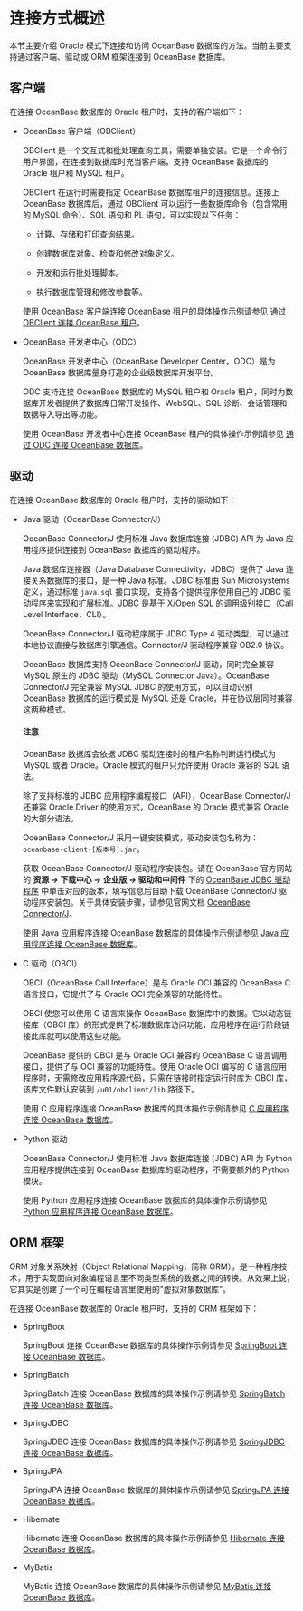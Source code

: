 # 连接方式概述

本节主要介绍 Oracle 模式下连接和访问 OceanBase 数据库的方法。当前主要支持通过客户端、驱动或 ORM 框架连接到 OceanBase 数据库。

## 客户端

在连接 OceanBase 数据库的 Oracle 租户时，支持的客户端如下：

* OceanBase 客户端（OBClient）

  OBClient 是一个交互式和批处理查询工具，需要单独安装。它是一个命令行用户界面，在连接到数据库时充当客户端，支持 OceanBase 数据库的 Oracle 租户和 MySQL 租户。

  OBClient 在运行时需要指定 OceanBase 数据库租户的连接信息。连接上 OceanBase 数据库后，通过 OBClient 可以运行一些数据库命令（包含常用的 MySQL 命令）、SQL 语句和 PL 语句，可以实现以下任务：

  * 计算、存储和打印查询结果。

  * 创建数据库对象、检查和修改对象定义。

  * 开发和运行批处理脚本。

  * 执行数据库管理和修改参数等。
  
  使用 OceanBase 客户端连接 OceanBase 租户的具体操作示例请参见 [通过 OBClient 连接 OceanBase 租户](../100.connect-to-oceanbase-database-of-oracle-mode/200.connect-to-an-oceanbase-tenant-by-using-obclient-of-oracle-mode.md)。

* OceanBase 开发者中心（ODC）

  OceanBase 开发者中心（OceanBase Developer Center，ODC）是为 OceanBase 数据库量身打造的企业级数据库开发平台。

  ODC 支持连接 OceanBase 数据库的 MySQL 租户和 Oracle 租户，同时为数据库开发者提供了数据库日常开发操作、WebSQL、SQL 诊断、会话管理和数据导入导出等功能。

  使用 OceanBase 开发者中心连接 OceanBase 租户的具体操作示例请参见 [通过 ODC 连接 OceanBase 数据库](../100.connect-to-oceanbase-database-of-oracle-mode/300.connect-to-the-oceanbase-database-through-odc-of-oracle-mode.md)。

## 驱动

在连接 OceanBase 数据库的 Oracle 租户时，支持的驱动如下：

* Java 驱动（OceanBase Connector/J）
  
  OceanBase Connector/J 使用标准 Java 数据库连接 (JDBC) API 为 Java 应用程序提供连接到 OceanBase 数据库的驱动程序。

  Java 数据库连接器（Java Database Connectivity，JDBC）提供了 Java 连接关系数据库的接口，是一种 Java 标准。JDBC 标准由 Sun Microsystems 定义，通过标准 `java.sql` 接口实现，支持各个提供程序使用自己的 JDBC 驱动程序来实现和扩展标准。JDBC 是基于 X/Open SQL 的调用级别接口（Call Level Interface，CLI）。

  OceanBase Connector/J 驱动程序属于 JDBC Type 4 驱动类型，可以通过本地协议直接与数据库引擎通信。Connector/J 驱动程序兼容 OB2.0 协议。

  OceanBase 数据库支持 OceanBase Connector/J 驱动，同时完全兼容 MySQL 原生的 JDBC 驱动（MySQL Connector Java）。OceanBase Connector/J 完全兼容 MySQL JDBC 的使用方式，可以自动识别 OceanBase 数据库的运行模式是 MySQL 还是 Oracle，并在协议层同时兼容这两种模式。

  <main id="notice" type='notice'>
    <h4>注意</h4>
    <p>OceanBase 数据库会依据 JDBC 驱动连接时的租户名称判断运行模式为 MySQL 或者 Oracle。Oracle 模式的租户只允许使用 Oracle 兼容的 SQL 语法。</p>
  </main>

  除了支持标准的 JDBC 应用程序编程接口（API），OceanBase Connector/J 还兼容 Oracle Driver 的使用方式，OceanBase 的 Oracle 模式兼容 Oracle 的大部分语法。

  OceanBase Connector/J 采用一键安装模式，驱动安装包名称为：`oceanbase-client-[版本号].jar`。
  
  获取 OceanBase Connector/J 驱动程序安装包。请在 OceanBase 官方网站的 **资源 -> 下载中心 -> 企业版 -> 驱动和中间件** 下的 [OceanBase JDBC 驱动程序](https://www.oceanbase.com/softwarecenter-enterprise) 中单击对应的版本，填写信息后自助下载 OceanBase Connector/J 驱动程序安装包。关于具体安装步骤，请参见官网文档 [OceanBase Connector/J](https://www.oceanbase.com/docs/enterprise/oceanbase-connector-j-cn)。

   使用 Java 应用程序连接 OceanBase 数据库的具体操作示例请参见 [Java 应用程序连接 OceanBase 数据库](../../../200.quickstart/300.create-sample-application-of-oracle-mode/200.java-application-of-oracle-model.md)。

* C 驱动（OBCI）
  
  OBCI（OceanBase Call Interface）是与 Oracle OCI 兼容的 OceanBase C 语言接口，它提供了与 Oracle OCI 完全兼容的功能特性。

  OBCI 使您可以使用 C 语言来操作 OceanBase 数据库中的数据。它以动态链接库（OBCI 库）的形式提供了标准数据库访问功能，应用程序在运行阶段链接此库就可以使用这些功能。

  OceanBase 提供的 OBCI 是与 Oracle OCI 兼容的 OceanBase C 语言调用接口，提供了与 OCI 兼容的功能特性。使用 Oracle OCI 编写的 C 语言应用程序时，无需修改应用程序源代码，只需在链接时指定运行时库为 OBCI 库，该库文件默认安装到 `/u01/obclient/lib` 路径下。

  使用 C 应用程序连接 OceanBase 数据库的具体操作示例请参见 [C 应用程序连接 OceanBase 数据库](../../../200.quickstart/300.create-sample-application-of-oracle-mode/300.c-application-of-oracle-model.md)。

* Python 驱动
  
  OceanBase Connector/J 使用标准 Java 数据库连接 (JDBC) API 为 Python 应用程序提供连接到 OceanBase 数据库的驱动程序，不需要额外的 Python 模块。

  使用 Python 应用程序连接 OceanBase 数据库的具体操作示例请参见 [Python 应用程序连接 OceanBase 数据库](../../../200.quickstart/300.create-sample-application-of-oracle-mode/100.python-application-of-oracle-model.md)。

## ORM 框架

ORM 对象关系映射（Object Relational Mapping，简称 ORM），是一种程序技术，用于实现面向对象编程语言里不同类型系统的数据之间的转换。从效果上说，它其实是创建了一个可在编程语言里使用的"虚拟对象数据库"。

在连接 OceanBase 数据库的 Oracle 租户时，支持的 ORM 框架如下：

* SpringBoot
  
  SpringBoot 连接 OceanBase 数据库的具体操作示例请参见 [SpringBoot 连接 OceanBase 数据库](../200.sample-program-of-oracle-mode/100.java-of-oracle-mode/700.connect-to-the-oceanbase-database-through-spring-boot-of-oracle-mode.md)。

* SpringBatch
  
  SpringBatch 连接 OceanBase 数据库的具体操作示例请参见 [SpringBatch 连接 OceanBase 数据库](../200.sample-program-of-oracle-mode/100.java-of-oracle-mode/800.connect-to-the-oceanbase-database-through-spring-batch-of-oracle-mode.md)。

* SpringJDBC
  
  SpringJDBC 连接 OceanBase 数据库的具体操作示例请参见 [SpringJDBC 连接 OceanBase 数据库](../200.sample-program-of-oracle-mode/100.java-of-oracle-mode/900.connect-to-the-oceanbase-database-through-spring-jdbc-of-oracle-mode.md)。

* SpringJPA
  
  SpringJPA 连接 OceanBase 数据库的具体操作示例请参见 [SpringJPA 连接 OceanBase 数据库](../200.sample-program-of-oracle-mode/100.java-of-oracle-mode/1000.connect-to-the-oceanbase-database-through-springjpa-of-oracle-mode.md)。

* Hibernate
  
  Hibernate 连接 OceanBase 数据库的具体操作示例请参见 [Hibernate 连接 OceanBase 数据库](../200.sample-program-of-oracle-mode/100.java-of-oracle-mode/1100.connect-to-the-oceanbase-database-through-hibernate-of-oracle-mode.md)。

* MyBatis
  
  MyBatis 连接 OceanBase 数据库的具体操作示例请参见 [MyBatis 连接 OceanBase 数据库](../200.sample-program-of-oracle-mode/100.java-of-oracle-mode/1200.connect-to-the-oceanbase-database-through-mybatis-of-oracle-mode.md)。
